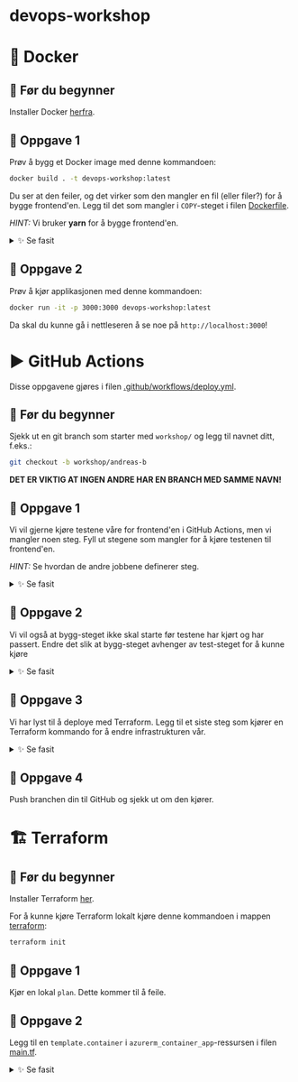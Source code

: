 # devops-workshop

# 🐳 Docker

## 📖 Før du begynner

Installer Docker [herfra](https://docs.docker.com/engine/install).

## 🔨 Oppgave 1

Prøv å bygg et Docker image med denne kommandoen:

```bash
docker build . -t devops-workshop:latest
```

Du ser at den feiler, og det virker som den mangler en fil (eller filer?) for å bygge frontend'en.
Legg til det som mangler i `COPY`-steget i filen [Dockerfile](frontend/Dockerfile).

*HINT:* Vi bruker **yarn** for å bygge frontend'en.

<details>
  <summary>✨ Se fasit</summary>

```dockerfile
FROM alpine:latest

WORKDIR /app

RUN apk update && \
    apk add yarn

# Legg til `yarn.lock`:
COPY package.json index.html yarn.lock ./

RUN yarn install

ENTRYPOINT ["yarn", "serve"]
```

</details>

## 🔨 Oppgave 2

Prøv å kjør applikasjonen med denne kommandoen:

```bash
docker run -it -p 3000:3000 devops-workshop:latest
```

Da skal du kunne gå i nettleseren å se noe på `http://localhost:3000`!


# ▶️ GitHub Actions

Disse oppgavene gjøres i filen [.github/workflows/deploy.yml](.github/workflows/deploy.yml).

## 📖 Før du begynner

Sjekk ut en git branch som starter med `workshop/` og legg til navnet ditt, f.eks.:

```bash
git checkout -b workshop/andreas-b
```

**DET ER VIKTIG AT INGEN ANDRE HAR EN BRANCH MED SAMME NAVN!**

## 🔨 Oppgave 1

Vi vil gjerne kjøre testene våre for frontend'en i GitHub Actions,
men vi mangler noen steg. Fyll ut stegene som mangler for å kjøre testenen til frontend'en.

*HINT:* Se hvordan de andre jobbene definerer steg.

<details>
  <summary>✨ Se fasit</summary>

```yaml
run_tests:
  name: 'Run frontend tests'
  runs-on: ubuntu-latest
  defaults:
    run:
      working-directory: './frontend'
  steps:
    - name: Checkout repository
      uses: actions/checkout@v4

    - name: Install dependencies
      run: yarn install

    - name: Run tests
      run: yarn test
```

</details>

## 🔨 Oppgave 2

Vi vil også at bygg-steget ikke skal starte før testene har kjørt og har passert.
Endre det slik at bygg-steget avhenger av test-steget for å kunne kjøre
<details>
  <summary>✨ Se fasit</summary>

```yaml
build:
  name: 'Build Docker image and push to registry'
  depends-on: [set_name, run_tests]
  runs-on: ubuntu-latest
  steps:
    - name: Checkout repository
      uses: actions/checkout@v4

    - name: Set up Docker Buildx
      uses: docker/setup-buildx-action@v3

    - name: Build and push image to registry
      uses: docker/build-push-action@v5
      with:
        push: 'true'
        tags: '${{ env.MY_NAME }}-latest'
        file: './frontend/Dockerfile'
```

</details>

## 🔨 Oppgave 3

Vi har lyst til å deploye med Terraform.
Legg til et siste steg som kjører en Terraform kommando for å endre infrastrukturen vår.

<details>
  <summary>✨ Se fasit</summary>

```yaml
deploy:
  name: 'Deploy using Terraform'
  runs-on: ubuntu-latest
  depends-on: [build]
  env:
    TF_VAR_revision_suffix: ${{ github.sha }}
    TF_VAR_my_name: ${{ env.MY_NAME }}
    ARM_CLIENT_ID: ${{ vars.ARM_CLIENT_ID }}
    ARM_CLIENT_SECRET: ${{ secrets.ARM_CLIENT_SECRET }}
    ARM_SUBSCRIPTION_ID: ${{ vars.ARM_SUBSCRIPTION_ID }}
    ARM_SUBSCRIPTION_ID: ${{ vars.ARM_SUBSCRIPTION_ID }}
  defaults:
    run:
      working-directory: './terraform'
  steps:
    - name: Checkout repository
      uses: actions/checkout@v4

    - name: Setup Terraform
      uses: hashicorp/setup-terraform@v3

    - name: Init Terraform
      run: terraform init

    - name: Set Terraform workspace
      run: teraform workspace new $MY_NAME || terraform workspace select $MY_NAME

    - name: Run Terraform apply
      run: terraform apply -auto-approve
```

</details>

## 🔨 Oppgave 4

Push branchen din til GitHub og sjekk ut om den kjører.


# 🏗️ Terraform

## 📖 Før du begynner

Installer Terraform [her](https://developer.hashicorp.com/terraform/install).

For å kunne kjøre Terraform lokalt kjøre denne kommandoen i mappen [terraform](terraform):

```bash
terraform init
```

## 🔨 Oppgave 1

Kjør en lokal `plan`. Dette kommer til å feile.

## 🔨 Oppgave 2

Legg til en `template.container` i `azurerm_container_app`-ressursen i filen [main.tf](terraform/main.tf).

<details>
  <summary>✨ Se fasit</summary>

```hcl
resource "azurerm_container_app" "devops" {
  name                         = "${var.my_name}-app"
  container_app_environment_id = azurerm_container_app_environment.backend_env.id
  resource_group_name          = azurerm_resource_group.devops
  revision_mode                = "Single"

  template {
    container {
      name   = "devops-workshop"
      image  = "ghcr.io/computas/devops-workshop/${var.my_name}:latest"
      cpu    = "0.25"
      memory = "0.5Gi"
    }

    min_replicas    = 1
    max_replicas    = 1
    revision_suffix = substr(var.revision_suffix, 0, 10)
  }

  ingress {
    target_port      = "3000"
    external_enabled = true

    traffic_weight {
      percentage      = 100
      latest_revision = true
    }
  }
}
```

</details>
